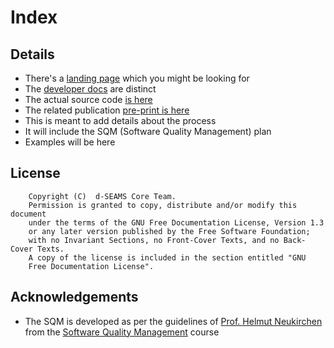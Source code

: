 # Index

## Details

- There's a [landing page](https://dseams.info) which you might be looking for
- The [developer docs](https://docs.dseams.info) are distinct
- The actual source code [is here](https://github.com/d-SEAMS/seams-core)
- The related publication [pre-print is here](https://arxiv.org/abs/1909.09830)
- This is meant to add details about the process
- It will include the SQM (Software Quality Management) plan
- Examples will be here

## License

        Copyright (C)  d-SEAMS Core Team.
        Permission is granted to copy, distribute and/or modify this document
        under the terms of the GNU Free Documentation License, Version 1.3
        or any later version published by the Free Software Foundation;
        with no Invariant Sections, no Front-Cover Texts, and no Back-Cover Texts.
        A copy of the license is included in the section entitled "GNU
        Free Documentation License".

## Acknowledgements

- The SQM is developed as per the guidelines of [Prof. Helmut
  Neukirchen](https://uni.hi.is/helmut/) from the [Software Quality Management](https://ugla.hi.is/kennsluskra/index.php?tab=nam&chapter=namskeid&id=08732220210&merkja=Software+Quality+Management&kennsluar=2020) course
